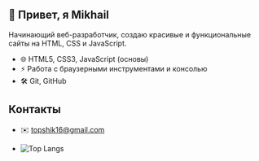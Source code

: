 ## 👋 Привет, я Mikhail 

Начинающий веб-разработчик, создаю красивые и функциональные сайты на HTML, CSS и JavaScript.
- 🌐 HTML5, CSS3, JavaScript (основы)
- ⚡ Работа с браузерными инструментами и консолью
- 🛠 Git, GitHub
## Контакты
- ✉️ topshik16@gmail.com

- ![Top Langs](https://github-readme-stats.vercel.app/api/top-langs/?username=topqwi9416&layout=compact&theme=dark)
